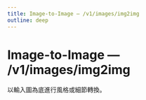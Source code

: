 ```yaml
---
title: Image-to-Image — /v1/images/img2img
outline: deep
---
```


# Image-to-Image — /v1/images/img2img

以輸入圖為底進行風格或細節轉換。

